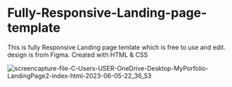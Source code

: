 # Fully-Responsive-Landing-page-template
This is fully Responsive Landing page temlate which is free to use and edit. design is from Figma. Created with HTML & CSS


![screencapture-file-C-Users-USER-OneDrive-Desktop-MyPorfolio-LandingPage2-index-html-2023-06-05-22_36_53](https://github.com/GeorgeStoic/Fully-Responsive-Landing-page-/assets/121515528/c7e818d7-8eb5-45f4-ae6b-506a5e56b13a)
